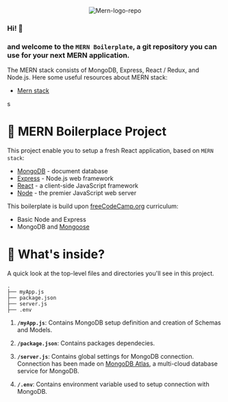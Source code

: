 <p align="center"> 
  <img src="https://i.ibb.co/T1B2pf5/Mern-logo-repo.png" alt="Mern-logo-repo">
</p>


### Hi! :wave: 
### and welcome to the `MERN Boilerplate`, a git repository you can use for your next MERN application.

The MERN stack consists of MongoDB, Express, React / Redux, and Node.js.
Here some useful resources about MERN stack:
- [Mern stack](https://www.mongodb.com/mern-stack)


s
# :gem: MERN Boilerplace Project

This project enable you to setup a fresh React application, based on `MERN stack`:
- [MongoDB](https://www.mongodb.com/cloud/atlas) - document database
- [Express](http://expressjs.com/) - Node.js web framework
- [React](https://reactjs.org/) - a client-side JavaScript framework
- [Node](https://nodejs.org/en/) - the premier JavaScript web server 

This boilerplate is build upon [freeCodeCamp.org](https://www.freecodecamp.org/learn/) curriculum:
- Basic Node and Express
- MongoDB and [Mongoose](https://mongoosejs.com/)



# 🧐 What's inside?

A quick look at the top-level files and directories you'll see in this project.

    .
    ├── myApp.js
    ├── package.json
    ├── server.js
    ├── .env

1.  **`/myApp.js`**: Contains MongoDB setup definition and creation of Schemas and Models.

1.  **`/package.json`**: Contains packages dependecies.

1.  **`/server.js`**: Contains global settings for MongoDB connection. Connection has been made on [MongoDB Atlas](https://www.mongodb.com/cloud/atlas), a multi-cloud database service for MongoDB.

1.  **`/.env`**: Contains environment variable used to setup connection with MongoDB.


<meta name="google-site-verification" content="UIQR3Ko4oszWJX3o7bfQsOChUQYAEq4Yp4hGKdU7grw" />